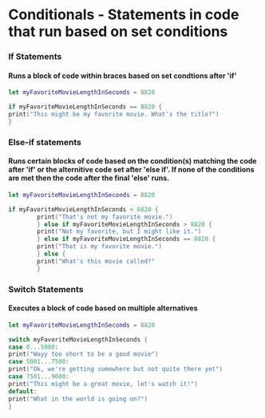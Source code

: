 # Conditionals - Statements in code that run based on set conditions

### If Statements
#### Runs a block of code within braces based on set condtions after 'if'
```swift
let myFavoriteMovieLengthInSeconds = 8820

if myFavoriteMovieLengthInSeconds == 8820 {
print("This might be my favorite movie. What's the title?")
}
```

### Else-if statements
#### Runs certain blocks of code based on the condition(s) matching the code after 'if' or the alternitive code set after 'else if'. If none of the conditions are met then the code after the final 'else' runs.
```swift
let myFavoriteMovieLengthInSeconds = 8820

if myFavoriteMovieLengthInSeconds < 8820 {
        print("That's not my favorite movie.")
        } else if myFavoriteMovieLengthInSeconds > 8820 {
        print("Not my favorite, but I might like it.")
        } else if myFavoriteMovieLengthInSeconds == 8820 {
        print("That is my favorite movie.")
        } else {
        print("What's this movie called?"
        }
```

### Switch Statements
#### Executes a block of code based on multiple alternatives
```swift
let myFavoriteMovieLengthInSeconds = 8820

switch myFavoriteMovieLengthInSeconds {
case 0...5000:
print("Wayy too short to be a good movie")
case 5001...7500:
print("Ok, we're getting somewhere but not quite there yet")
case 7501...9000:
print("This might be a great movie, let's watch it!")
default: 
print("What in the world is going on?")
}
```
